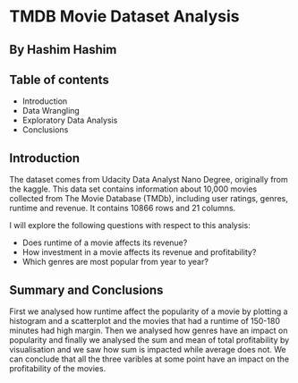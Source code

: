 
# TMDB Movie Dataset Analysis

## By Hashim Hashim


## Table of contents

- Introduction
- Data Wrangling
- Exploratory Data Analysis
- Conclusions


## Introduction

The dataset comes from Udacity Data Analyst Nano Degree, originally from the kaggle. This data set contains information about 10,000 movies collected from The Movie Database (TMDb), including user ratings, genres, runtime and revenue. It contains 10866 rows and 21 columns.

I will explore the following questions with respect to this analysis:

- Does runtime of a movie affects its revenue?
- How investment in a movie affects its revenue and profitability?
- Which genres are most popular from year to year?

## Summary and Conclusions

First we analysed how runtime affect the popularity of a movie by plotting a histogram and a scatterplot and the movies that had a runtime of 150-180 minutes had high margin. Then we analysed how genres have an impact on popularity and finally we analysed the sum and mean of total profitability by visualisation and we saw how sum is impacted while average does not. We can conclude that all the three varibles at some point have an impact on the profitability of the movies.


